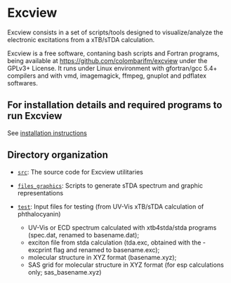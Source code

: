 # Excview

Excview consists in a set of scripts/tools designed to visualize/analyze the 
electronic excitations from a xTB/sTDA calculation. 

Excview is a free software, contaning bash scripts and Fortran programs, being 
available at https://github.com/colombarifm/excview under the GPLv3+ License. 
It runs under Linux environment with gfortran/gcc 5.4+ compilers and with vmd, 
imagemagick, ffmpeg, gnuplot and pdflatex softwares.

## For installation details and required programs to run Excview 

See [installation instructions](./INSTALL.md)  

## Directory organization

* [`src`](./src): The source code for Excview utilitaries
* [`files_graphics`](./utils): Scripts to generate sTDA spectrum and graphic representations
* [`test`](./test): Input files for testing (from UV-Vis xTB/sTDA calculation of phthalocyanin)

  * UV-Vis or ECD spectrum calculated with xtb4stda/stda programs (spec.dat, renamed to basename.dat);
  * exciton file from stda calculation (tda.exc, obtained with the -excprint flag and renamed to basename.exc);
  * molecular structure in XYZ format (basename.xyz);
  * SAS grid for molecular structure in XYZ format (for esp calculations only; sas_basename.xyz)
